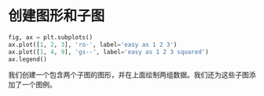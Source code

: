 # 创建图形和子图

```python
fig, ax = plt.subplots()
ax.plot([1, 2, 3], 'ro-', label='easy as 1 2 3')
ax.plot([1, 4, 9], 'gs--', label='easy as 1 2 3 squared')
ax.legend()
```

我们创建一个包含两个子图的图形，并在上面绘制两组数据。我们还为这些子图添加了一个图例。
